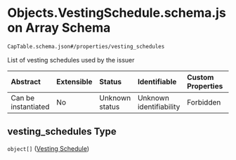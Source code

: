 # Objects.VestingSchedule.schema.json Array Schema

```txt
CapTable.schema.json#/properties/vesting_schedules
```

List of vesting schedules used by the issuer

| Abstract            | Extensible | Status         | Identifiable            | Custom Properties | Additional Properties | Access Restrictions | Defined In                                                               |
| :------------------ | :--------- | :------------- | :---------------------- | :---------------- | :-------------------- | :------------------ | :----------------------------------------------------------------------- |
| Can be instantiated | No         | Unknown status | Unknown identifiability | Forbidden         | Allowed               | none                | [CapTable.schema.json\*](../CapTable.schema.json "open original schema") |

## vesting_schedules Type

`object[]` ([Vesting Schedule](captable-properties-objectsvestingscheduleschemajson-array-vesting-schedule.md))
